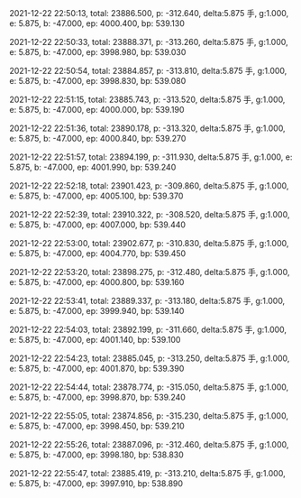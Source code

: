 2021-12-22 22:50:13, total: 23886.500, p: -312.640, delta:5.875 手, g:1.000, e: 5.875, b: -47.000, ep: 4000.400, bp: 539.130

2021-12-22 22:50:33, total: 23888.371, p: -313.260, delta:5.875 手, g:1.000, e: 5.875, b: -47.000, ep: 3998.980, bp: 539.030

2021-12-22 22:50:54, total: 23884.857, p: -313.810, delta:5.875 手, g:1.000, e: 5.875, b: -47.000, ep: 3998.830, bp: 539.080

2021-12-22 22:51:15, total: 23885.743, p: -313.520, delta:5.875 手, g:1.000, e: 5.875, b: -47.000, ep: 4000.000, bp: 539.190

2021-12-22 22:51:36, total: 23890.178, p: -313.320, delta:5.875 手, g:1.000, e: 5.875, b: -47.000, ep: 4000.840, bp: 539.270

2021-12-22 22:51:57, total: 23894.199, p: -311.930, delta:5.875 手, g:1.000, e: 5.875, b: -47.000, ep: 4001.990, bp: 539.240

2021-12-22 22:52:18, total: 23901.423, p: -309.860, delta:5.875 手, g:1.000, e: 5.875, b: -47.000, ep: 4005.100, bp: 539.370

2021-12-22 22:52:39, total: 23910.322, p: -308.520, delta:5.875 手, g:1.000, e: 5.875, b: -47.000, ep: 4007.000, bp: 539.440

2021-12-22 22:53:00, total: 23902.677, p: -310.830, delta:5.875 手, g:1.000, e: 5.875, b: -47.000, ep: 4004.770, bp: 539.450

2021-12-22 22:53:20, total: 23898.275, p: -312.480, delta:5.875 手, g:1.000, e: 5.875, b: -47.000, ep: 4000.800, bp: 539.160

2021-12-22 22:53:41, total: 23889.337, p: -313.180, delta:5.875 手, g:1.000, e: 5.875, b: -47.000, ep: 3999.940, bp: 539.140

2021-12-22 22:54:03, total: 23892.199, p: -311.660, delta:5.875 手, g:1.000, e: 5.875, b: -47.000, ep: 4001.140, bp: 539.100

2021-12-22 22:54:23, total: 23885.045, p: -313.250, delta:5.875 手, g:1.000, e: 5.875, b: -47.000, ep: 4001.870, bp: 539.390

2021-12-22 22:54:44, total: 23878.774, p: -315.050, delta:5.875 手, g:1.000, e: 5.875, b: -47.000, ep: 3998.870, bp: 539.240

2021-12-22 22:55:05, total: 23874.856, p: -315.230, delta:5.875 手, g:1.000, e: 5.875, b: -47.000, ep: 3998.450, bp: 539.210

2021-12-22 22:55:26, total: 23887.096, p: -312.460, delta:5.875 手, g:1.000, e: 5.875, b: -47.000, ep: 3998.180, bp: 538.830

2021-12-22 22:55:47, total: 23885.419, p: -313.210, delta:5.875 手, g:1.000, e: 5.875, b: -47.000, ep: 3997.910, bp: 538.890